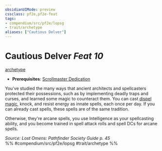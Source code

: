 ```yaml
---
obsidianUIMode: preview
cssclass: pf2e,pf2e-feat
tags:
- compendium/src/pf2e/lopsg
- trait/archetype
aliases: ["Cautious Delver"]
---
```

# Cautious Delver  *Feat 10*  
[archetype](/rules/traits/archetype.md)  

- **Prerequisites**: [Scrollmaster Dedication](/compendium/feats/scrollmaster-dedication-locg.md)

You've studied the many ways that ancient architects and spellcasters protected their possessions, such as by implementing deadly traps and curses, and learned some magic to counteract them. You can cast [dispel magic](/compendium/spells/dispel-magic.md), knock, and resist energy as innate spells, each once per day. If you can already cast spells, these spells are of the same tradition.

Otherwise, they're arcane spells, you use Intelligence as your spellcasting ability, and you become trained in spell attack rolls and spell DCs for arcane spells.

*Source: Lost Omens: Pathfinder Society Guide p. 45*  
%% #compendium/src/pf2e/lopsg #trait/archetype %%